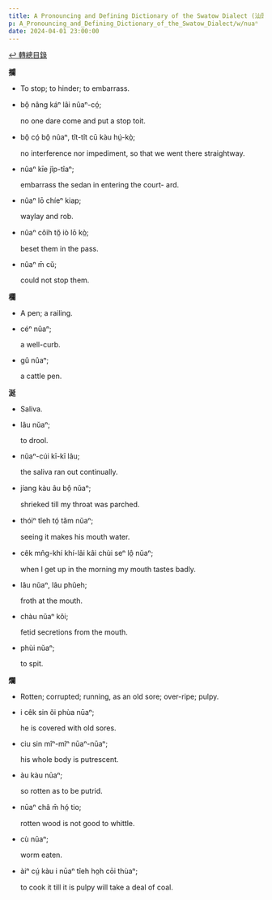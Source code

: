 ```yaml
---
title: A Pronouncing and Defining Dictionary of the Swatow Dialect (汕頭方言音義字典) / nuaⁿ
p: A_Pronouncing_and_Defining_Dictionary_of_the_Swatow_Dialect/w/nuaⁿ
date: 2024-04-01 23:00:00
---
```


[↩️ 轉總目錄](/A_Pronouncing_and_Defining_Dictionary_of_the_Swatow_Dialect)


**攔**
- To stop; to hinder; to embarrass.

- bô̤ nâng káⁿ lâi nûaⁿ-có̤;

  no one dare come and put a stop toit.

- bô̤ có̤ bô̤ nûaⁿ, tît-tît cū kàu hṳ́-kò̤;

  no interference nor impediment, so that we went there straightway.

- nûaⁿ kīe jîp-tîaⁿ;

  embarrass the sedan in entering the court- ard.

- nûaⁿ lō chíeⁿ kiap;

  waylay and rob.

- nûaⁿ côih tŏ̤ iò lō kò̤;

  beset them in the pass.

- nûaⁿ m̄ cŭ;

  could not stop them.

**欄**
- A pen; a railing.

- céⁿ nûaⁿ;

  a well-curb.

- gû nûaⁿ;

  a cattle pen.

**涎**
- Saliva.

- lâu nŭaⁿ;

  to drool.

- nŭaⁿ-cúi kī-kī lâu;

  the saliva ran out continually.

- jíang kàu âu bô̤ nŭaⁿ;

  shrieked till my throat was parched.

- thóiⁿ tîeh tó̤ tăm nŭaⁿ;

  seeing it makes his mouth water.

- cêk mn̂g-khí khí-lâi kâi chùi seⁿ lô̤ nŭaⁿ;

  when I get up in the morning my mouth tastes badly.

- lâu nŭaⁿ, lâu phûeh;

  froth at the mouth.

- chàu nŭaⁿ kôi;

  fetid secretions from the mouth.

- phùi nŭaⁿ;

  to spit.

**爛**
- Rotten; corrupted; running, as an old sore; over-ripe; pulpy.

- i cêk sin ŏi phùa nūaⁿ;

  he is covered with old sores.

- ciu sin mîⁿ-mîⁿ nūaⁿ-nūaⁿ;

  his whole body is putrescent.

- àu kàu nūaⁿ;

  so rotten as to be putrid.

- nūaⁿ châ m̄ hó̤ tio;

  rotten wood is not good to whittle.

- cù nūaⁿ;

  worm eaten.

- àiⁿ cṳ́ kàu i nūaⁿ tîeh ho̤h cōi thùaⁿ;

  to cook it till it is pulpy will take a deal of coal.